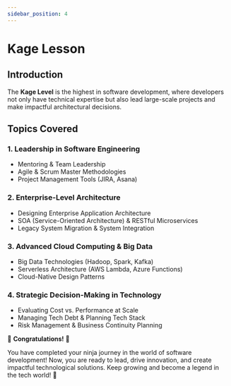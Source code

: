 ```yaml
---
sidebar_position: 4
---
```


# Kage Lesson

## Introduction
The **Kage Level** is the highest in software development, where developers not only have technical expertise but also lead large-scale projects and make impactful architectural decisions.

## Topics Covered

### 1. Leadership in Software Engineering
- Mentoring & Team Leadership
- Agile & Scrum Master Methodologies
- Project Management Tools (JIRA, Asana)

### 2. Enterprise-Level Architecture
- Designing Enterprise Application Architecture
- SOA (Service-Oriented Architecture) & RESTful Microservices
- Legacy System Migration & System Integration

### 3. Advanced Cloud Computing & Big Data
- Big Data Technologies (Hadoop, Spark, Kafka)
- Serverless Architecture (AWS Lambda, Azure Functions)
- Cloud-Native Design Patterns

### 4. Strategic Decision-Making in Technology
- Evaluating Cost vs. Performance at Scale
- Managing Tech Debt & Planning Tech Stack
- Risk Management & Business Continuity Planning

🎉 **Congratulations!** 🎉

You have completed your ninja journey in the world of software development! Now, you are ready to lead, drive innovation, and create impactful technological solutions. Keep growing and become a legend in the tech world! 🚀